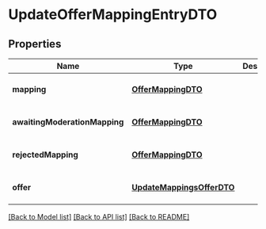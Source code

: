 # UpdateOfferMappingEntryDTO
## Properties

| Name | Type | Description | Notes |
|------------ | ------------- | ------------- | -------------|
| **mapping** | [**OfferMappingDTO**](OfferMappingDTO.md) |  | [optional] [default to null] |
| **awaitingModerationMapping** | [**OfferMappingDTO**](OfferMappingDTO.md) |  | [optional] [default to null] |
| **rejectedMapping** | [**OfferMappingDTO**](OfferMappingDTO.md) |  | [optional] [default to null] |
| **offer** | [**UpdateMappingsOfferDTO**](UpdateMappingsOfferDTO.md) |  | [optional] [default to null] |

[[Back to Model list]](../README.md#documentation-for-models) [[Back to API list]](../README.md#documentation-for-api-endpoints) [[Back to README]](../README.md)

